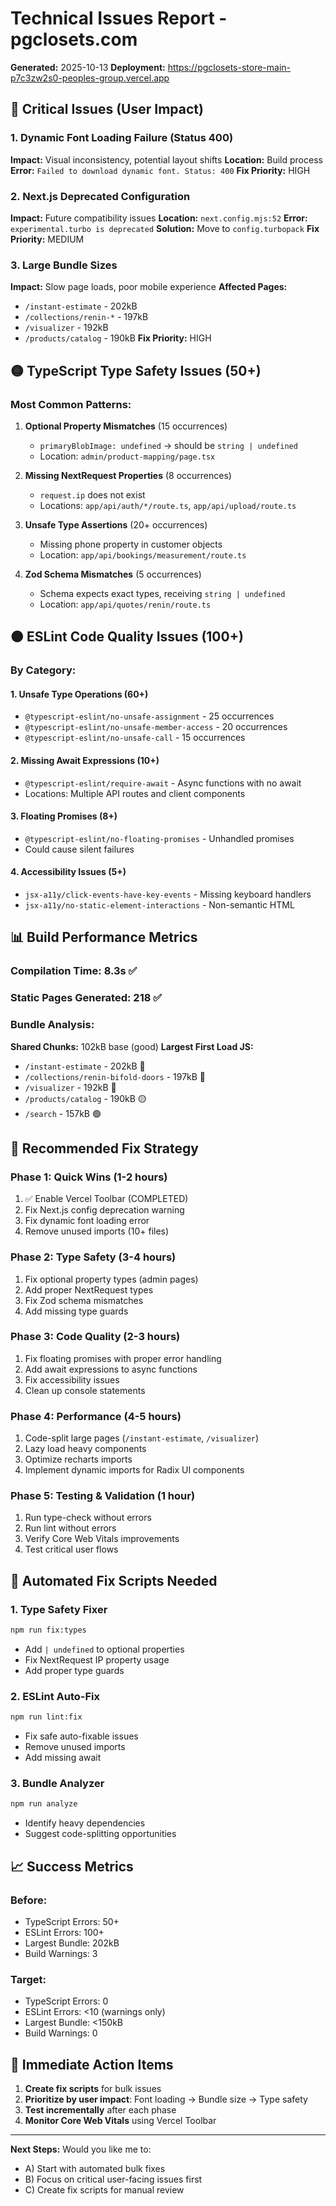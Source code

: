 # Technical Issues Report - pgclosets.com
**Generated:** 2025-10-13
**Deployment:** https://pgclosets-store-main-p7c3zw2s0-peoples-group.vercel.app

## 🔴 Critical Issues (User Impact)

### 1. Dynamic Font Loading Failure (Status 400)
**Impact:** Visual inconsistency, potential layout shifts
**Location:** Build process
**Error:** `Failed to download dynamic font. Status: 400`
**Fix Priority:** HIGH

### 2. Next.js Deprecated Configuration
**Impact:** Future compatibility issues
**Location:** `next.config.mjs:52`
**Error:** `experimental.turbo is deprecated`
**Solution:** Move to `config.turbopack`
**Fix Priority:** MEDIUM

### 3. Large Bundle Sizes
**Impact:** Slow page loads, poor mobile experience
**Affected Pages:**
- `/instant-estimate` - 202kB
- `/collections/renin-*` - 197kB
- `/visualizer` - 192kB
- `/products/catalog` - 190kB
**Fix Priority:** HIGH

## 🟡 TypeScript Type Safety Issues (50+)

### Most Common Patterns:
1. **Optional Property Mismatches** (15 occurrences)
   - `primaryBlobImage: undefined` → should be `string | undefined`
   - Location: `admin/product-mapping/page.tsx`

2. **Missing NextRequest Properties** (8 occurrences)
   - `request.ip` does not exist
   - Locations: `app/api/auth/*/route.ts`, `app/api/upload/route.ts`

3. **Unsafe Type Assertions** (20+ occurrences)
   - Missing phone property in customer objects
   - Location: `app/api/bookings/measurement/route.ts`

4. **Zod Schema Mismatches** (5 occurrences)
   - Schema expects exact types, receiving `string | undefined`
   - Location: `app/api/quotes/renin/route.ts`

## 🟠 ESLint Code Quality Issues (100+)

### By Category:

#### 1. Unsafe Type Operations (60+)
- `@typescript-eslint/no-unsafe-assignment` - 25 occurrences
- `@typescript-eslint/no-unsafe-member-access` - 20 occurrences
- `@typescript-eslint/no-unsafe-call` - 15 occurrences

#### 2. Missing Await Expressions (10+)
- `@typescript-eslint/require-await` - Async functions with no await
- Locations: Multiple API routes and client components

#### 3. Floating Promises (8+)
- `@typescript-eslint/no-floating-promises` - Unhandled promises
- Could cause silent failures

#### 4. Accessibility Issues (5+)
- `jsx-a11y/click-events-have-key-events` - Missing keyboard handlers
- `jsx-a11y/no-static-element-interactions` - Non-semantic HTML

## 📊 Build Performance Metrics

### Compilation Time: **8.3s** ✅
### Static Pages Generated: **218** ✅
### Bundle Analysis:

**Shared Chunks:** 102kB base (good)
**Largest First Load JS:**
- `/instant-estimate` - 202kB 🔴
- `/collections/renin-bifold-doors` - 197kB 🔴
- `/visualizer` - 192kB 🔴
- `/products/catalog` - 190kB 🟡
- `/search` - 157kB 🟢

## 🎯 Recommended Fix Strategy

### Phase 1: Quick Wins (1-2 hours)
1. ✅ Enable Vercel Toolbar (COMPLETED)
2. Fix Next.js config deprecation warning
3. Fix dynamic font loading error
4. Remove unused imports (10+ files)

### Phase 2: Type Safety (3-4 hours)
1. Fix optional property types (admin pages)
2. Add proper NextRequest types
3. Fix Zod schema mismatches
4. Add missing type guards

### Phase 3: Code Quality (2-3 hours)
1. Fix floating promises with proper error handling
2. Add await expressions to async functions
3. Fix accessibility issues
4. Clean up console statements

### Phase 4: Performance (4-5 hours)
1. Code-split large pages (`/instant-estimate`, `/visualizer`)
2. Lazy load heavy components
3. Optimize recharts imports
4. Implement dynamic imports for Radix UI components

### Phase 5: Testing & Validation (1 hour)
1. Run type-check without errors
2. Run lint without errors
3. Verify Core Web Vitals improvements
4. Test critical user flows

## 🔧 Automated Fix Scripts Needed

### 1. Type Safety Fixer
```bash
npm run fix:types
```
- Add `| undefined` to optional properties
- Fix NextRequest IP property usage
- Add proper type guards

### 2. ESLint Auto-Fix
```bash
npm run lint:fix
```
- Fix safe auto-fixable issues
- Remove unused imports
- Add missing await

### 3. Bundle Analyzer
```bash
npm run analyze
```
- Identify heavy dependencies
- Suggest code-splitting opportunities

## 📈 Success Metrics

### Before:
- TypeScript Errors: 50+
- ESLint Errors: 100+
- Largest Bundle: 202kB
- Build Warnings: 3

### Target:
- TypeScript Errors: 0
- ESLint Errors: <10 (warnings only)
- Largest Bundle: <150kB
- Build Warnings: 0

## 🚀 Immediate Action Items

1. **Create fix scripts** for bulk issues
2. **Prioritize by user impact**: Font loading → Bundle size → Type safety
3. **Test incrementally** after each phase
4. **Monitor Core Web Vitals** using Vercel Toolbar

---

**Next Steps:** Would you like me to:
- A) Start with automated bulk fixes
- B) Focus on critical user-facing issues first
- C) Create fix scripts for manual review
